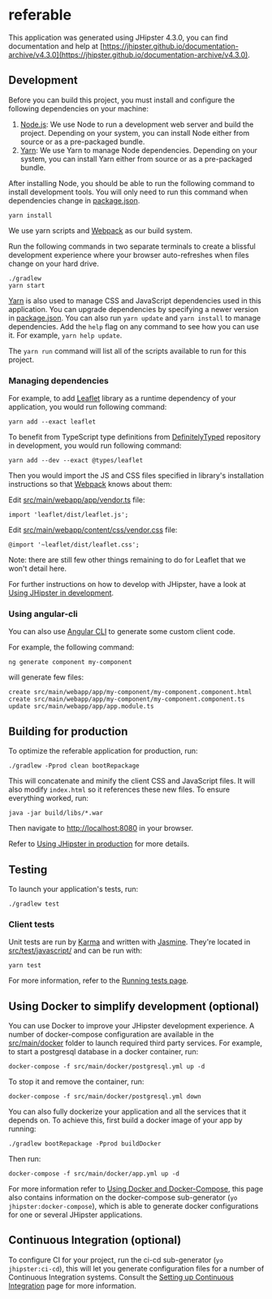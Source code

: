 # referable
This application was generated using JHipster 4.3.0, you can find documentation and help at [https://jhipster.github.io/documentation-archive/v4.3.0](https://jhipster.github.io/documentation-archive/v4.3.0).

## Development

Before you can build this project, you must install and configure the following dependencies on your machine:

1. [Node.js][]: We use Node to run a development web server and build the project.
   Depending on your system, you can install Node either from source or as a pre-packaged bundle.
2. [Yarn][]: We use Yarn to manage Node dependencies.
   Depending on your system, you can install Yarn either from source or as a pre-packaged bundle.

After installing Node, you should be able to run the following command to install development tools.
You will only need to run this command when dependencies change in [package.json](package.json).

    yarn install

We use yarn scripts and [Webpack][] as our build system.


Run the following commands in two separate terminals to create a blissful development experience where your browser
auto-refreshes when files change on your hard drive.

    ./gradlew
    yarn start

[Yarn][] is also used to manage CSS and JavaScript dependencies used in this application. You can upgrade dependencies by
specifying a newer version in [package.json](package.json). You can also run `yarn update` and `yarn install` to manage dependencies.
Add the `help` flag on any command to see how you can use it. For example, `yarn help update`.

The `yarn run` command will list all of the scripts available to run for this project.

### Managing dependencies

For example, to add [Leaflet][] library as a runtime dependency of your application, you would run following command:

    yarn add --exact leaflet

To benefit from TypeScript type definitions from [DefinitelyTyped][] repository in development, you would run following command:

    yarn add --dev --exact @types/leaflet

Then you would import the JS and CSS files specified in library's installation instructions so that [Webpack][] knows about them:

Edit [src/main/webapp/app/vendor.ts](src/main/webapp/app/vendor.ts) file:
~~~
import 'leaflet/dist/leaflet.js';
~~~

Edit [src/main/webapp/content/css/vendor.css](src/main/webapp/content/css/vendor.css) file:
~~~
@import '~leaflet/dist/leaflet.css';
~~~

Note: there are still few other things remaining to do for Leaflet that we won't detail here.

For further instructions on how to develop with JHipster, have a look at [Using JHipster in development][].

### Using angular-cli

You can also use [Angular CLI][] to generate some custom client code.

For example, the following command:

    ng generate component my-component

will generate few files:

    create src/main/webapp/app/my-component/my-component.component.html
    create src/main/webapp/app/my-component/my-component.component.ts
    update src/main/webapp/app/app.module.ts

## Building for production

To optimize the referable application for production, run:

    ./gradlew -Pprod clean bootRepackage

This will concatenate and minify the client CSS and JavaScript files. It will also modify `index.html` so it references these new files.
To ensure everything worked, run:

    java -jar build/libs/*.war

Then navigate to [http://localhost:8080](http://localhost:8080) in your browser.

Refer to [Using JHipster in production][] for more details.

## Testing

To launch your application's tests, run:

    ./gradlew test

### Client tests

Unit tests are run by [Karma][] and written with [Jasmine][]. They're located in [src/test/javascript/](src/test/javascript/) and can be run with:

    yarn test



For more information, refer to the [Running tests page][].

## Using Docker to simplify development (optional)

You can use Docker to improve your JHipster development experience. A number of docker-compose configuration are available in the [src/main/docker](src/main/docker) folder to launch required third party services.
For example, to start a postgresql database in a docker container, run:

    docker-compose -f src/main/docker/postgresql.yml up -d

To stop it and remove the container, run:

    docker-compose -f src/main/docker/postgresql.yml down

You can also fully dockerize your application and all the services that it depends on.
To achieve this, first build a docker image of your app by running:

    ./gradlew bootRepackage -Pprod buildDocker

Then run:

    docker-compose -f src/main/docker/app.yml up -d

For more information refer to [Using Docker and Docker-Compose][], this page also contains information on the docker-compose sub-generator (`yo jhipster:docker-compose`), which is able to generate docker configurations for one or several JHipster applications.

## Continuous Integration (optional)

To configure CI for your project, run the ci-cd sub-generator (`yo jhipster:ci-cd`), this will let you generate configuration files for a number of Continuous Integration systems. Consult the [Setting up Continuous Integration][] page for more information.

[JHipster Homepage and latest documentation]: https://jhipster.github.io
[JHipster 4.3.0 archive]: https://jhipster.github.io/documentation-archive/v4.3.0

[Using JHipster in development]: https://jhipster.github.io/documentation-archive/v4.3.0/development/
[Using Docker and Docker-Compose]: https://jhipster.github.io/documentation-archive/v4.3.0/docker-compose
[Using JHipster in production]: https://jhipster.github.io/documentation-archive/v4.3.0/production/
[Running tests page]: https://jhipster.github.io/documentation-archive/v4.3.0/running-tests/
[Setting up Continuous Integration]: https://jhipster.github.io/documentation-archive/v4.3.0/setting-up-ci/


[Node.js]: https://nodejs.org/
[Yarn]: https://yarnpkg.org/
[Webpack]: https://webpack.github.io/
[Angular CLI]: https://cli.angular.io/
[BrowserSync]: http://www.browsersync.io/
[Karma]: http://karma-runner.github.io/
[Jasmine]: http://jasmine.github.io/2.0/introduction.html
[Protractor]: https://angular.github.io/protractor/
[Leaflet]: http://leafletjs.com/
[DefinitelyTyped]: http://definitelytyped.org/
